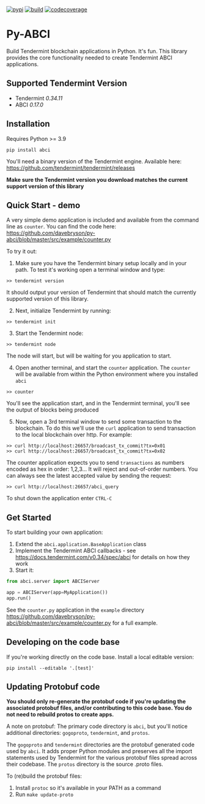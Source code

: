 [![pypi](https://img.shields.io/pypi/v/abci.svg)](https://pypi.python.org/pypi/abci)
[![build](https://travis-ci.org/davebryson/py-abci.svg?branch=master)](https://https://travis-ci.org/davebryson/py-abci)
[![codecoverage](https://codecov.io/gh/davebryson/py-abci/branch/master/graph/badge.svg)](https://codecov.io/gh/davebryson/py-abci)

# Py-ABCI
Build Tendermint blockchain applications in Python.  It's fun.  This library provides the core functionality needed to create Tendermint ABCI applications.

## Supported Tendermint Version
* Tendermint *0.34.11*
* ABCI *0.17.0*

## Installation
Requires Python >= 3.9

`pip install abci`

You'll need a binary version of the Tendermint engine. 
Available here: https://github.com/tendermint/tendermint/releases

**Make sure the Tendermint version you download matches the current support version of this library**

## Quick Start - demo

A very simple demo application is included and available from the command line as `counter`. You can find the code here: https://github.com/davebryson/py-abci/blob/master/src/example/counter.py

To try it out:
1. Make sure you have the Tendermint binary setup locally and in your path.  To test it's working
open a terminal window and type:
```text
>> tendermint version
```
It should output your version of Tendermint that should match the currently supported version 
of this library.

2. Next, initialize Tendermint by running:
```text
>> tendermint init
```

3. Start the Tendermint node:
```text
>> tendermint node
```
The node will start, but will be waiting for you application to start.

4. Open another terminal, and start the `counter` application. The `counter` will be available
from within the Python environment where you installed `abci`
```text
>> counter
```
You'll see the application start, and in the Tendermint terminal, you'll see the output of 
blocks being produced

5. Now, open a 3rd terminal window to send some transaction to the blockchain.  To do this we'll
use the `curl` application to send transaction to the local blockchain over http. For example:
```text
>> curl http://localhost:26657/broadcast_tx_commit?tx=0x01
>> curl http://localhost:26657/broadcast_tx_commit?tx=0x02
```
The counter application expects you to send `transactions` as numbers encoded as hex in order: 1,2,3...
It will reject and out-of-order numbers.  You can always see the latest accepted value by sending the
request:
```text
>> curl http://localhost:26657/abci_query
```

To shut down the application enter `CTRL-C`

## Get Started
To start building your own application:
1. Extend the `abci.application.BaseApplication` class
2. Implement the Tendermint ABCI callbacks - see https://docs.tendermint.com/v0.34/spec/abci for details on how they work
3. Start it:
```python
from abci.server import ABCIServer

app = ABCIServer(app=MyApplication())
app.run()
```
See the ``counter.py`` application in the ``example`` directory https://github.com/davebryson/py-abci/blob/master/src/example/counter.py for a full example.


## Developing on the code base
If you're working directly on the code base.  Install a local editable version:

`pip install --editable '.[test]'`

## Updating Protobuf code

**You should only re-generate the protobuf code if you're updating the associated protobuf files, 
and/or contributing to this code base.  You do not need to rebuild protos to create apps.**  

A note on protobuf:  The primary code directory is `abci`, but you'll notice additional 
directories: `gogoproto`, `tendermint`, and `protos`. 

The `gogoproto` and `tendermint` directories are the protobuf generated code used by ``abci``. It adds proper Python modules and preserves all the import statements used by Tendermint for the various protobuf files spread 
across their codebase.  The ``protos`` directory is the source .proto files.

To (re)build the protobuf files:

1. Install `protoc` so it's available in your PATH as a command
2. Run `make update-proto`


